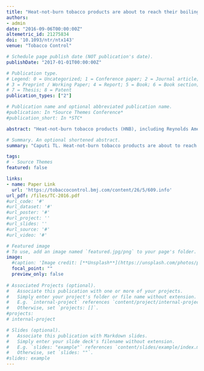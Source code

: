 ```yaml
---
title: "Heat-not-burn tobacco products are about to reach their boiling point"
authors:
- admin
date: "2016-09-06T00:00:00Z"
altemetric_id: 21275834
doi: '10.1093/ntr/ntx143'
venue: "Tobacco Control"

# Schedule page publish date (NOT publication's date). 
publishDate: "2017-01-01T00:00:00Z"

# Publication type.
# Legend: 0 = Uncategorized; 1 = Conference paper; 2 = Journal article;
# 3 = Preprint / Working Paper; 4 = Report; 5 = Book; 6 = Book section;
# 7 = Thesis; 8 = Patent 
publication_types: ["2"]

# Publication name and optional abbreviated publication name. 
#publication: In *Source Themes Conference*
#publication_short: In *STC*

abstract: "Heat-not-burn tobacco products (HNB), including Reynolds American’s (RA) ‘Eclipse’ and ‘Revo’ and Philip Morris International’s (PMI) ‘Heatbar’, are devices that heat tobacco to ∼500°F, producing an inhalable aerosol. Since 1988, tobacco companies have perennially introduced HNB and marketed them as healthier than conventional cigarettes. These claims, refuted by researchers,1 failed to lure consumers. Each reincarnation of HNB was commercially unsuccessful, and most HNB productswere discontinued shortly after their introduction."

# Summary. An optional shortened abstract.
summary: "Caputi TL. Heat-not-burn tobacco products are about to reach their boiling point. Tobacco Control. 2016 Aug 24:tobaccocontrol-2016."

tags:
# - Source Themes
featured: false

links:
- name: Paper Link
  url: 'https://tobaccocontrol.bmj.com/content/26/5/609.info'
url_pdf: /files/TC-2016.pdf
#url_code: '#'
#url_dataset: '#'
#url_poster: '#'
#url_project: ''
#url_slides: ''
#url_source: '#'
#url_video: '#'

# Featured image
# To use, add an image named `featured.jpg/png` to your page's folder. 
image:
  #caption: 'Image credit: [**Unsplash**](https://unsplash.com/photos/pLCdAaMFLTE)'
  focal_point: ""
  preview_only: false
 
# Associated Projects (optional).
#   Associate this publication with one or more of your projects.
#   Simply enter your project's folder or file name without extension.
#   E.g. `internal-project` references `content/project/internal-project/index.md`.
#   Otherwise, set `projects: []`.
#projects:
# internal-project

# Slides (optional).
#   Associate this publication with Markdown slides.
#   Simply enter your slide deck's filename without extension.
#   E.g. `slides: "example"` references `content/slides/example/index.md`.
#   Otherwise, set `slides: ""`.
#slides: example
---
```

